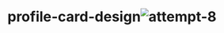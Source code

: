 # profile-card-design![attempt-8](https://user-images.githubusercontent.com/91488710/223588943-0e8fa8e4-88ae-4645-a89d-9801d32bfc5b.png)
